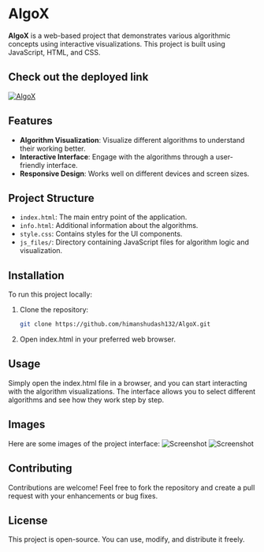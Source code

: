 # AlgoX

**AlgoX** is a web-based project that demonstrates various algorithmic concepts using interactive visualizations. This project is built using JavaScript, HTML, and CSS.

## Check out the deployed link 
[![AlgoX](https://img.shields.io/badge/Portfolio-%2300C7B7.svg?style=for-the-badge&logo=google-chrome&logoColor=white)](https://himanshudash132.github.io/AlgoX/) 

## Features

- **Algorithm Visualization**: Visualize different algorithms to understand their working better.
- **Interactive Interface**: Engage with the algorithms through a user-friendly interface.
- **Responsive Design**: Works well on different devices and screen sizes.

## Project Structure

- `index.html`: The main entry point of the application.
- `info.html`: Additional information about the algorithms.
- `style.css`: Contains styles for the UI components.
- `js_files/`: Directory containing JavaScript files for algorithm logic and visualization.

## Installation

To run this project locally:

1. Clone the repository:
   ```bash
   git clone https://github.com/himanshudash132/AlgoX.git

   
2. Open index.html in your preferred web browser.

## Usage
Simply open the index.html file in a browser, and you can start interacting with the algorithm visualizations. The interface allows you to select different algorithms and see how they work step by step.

## Images
Here are some images of the project interface:
![Screenshot](https://github.com/himanshudash132/AlgoX/blob/main/images/1.png)
![Screenshot](https://github.com/himanshudash132/AlgoX/blob/main/images/2.png)

## Contributing
Contributions are welcome! Feel free to fork the repository and create a pull request with your enhancements or bug fixes.

## License
This project is open-source. You can use, modify, and distribute it freely.
   
